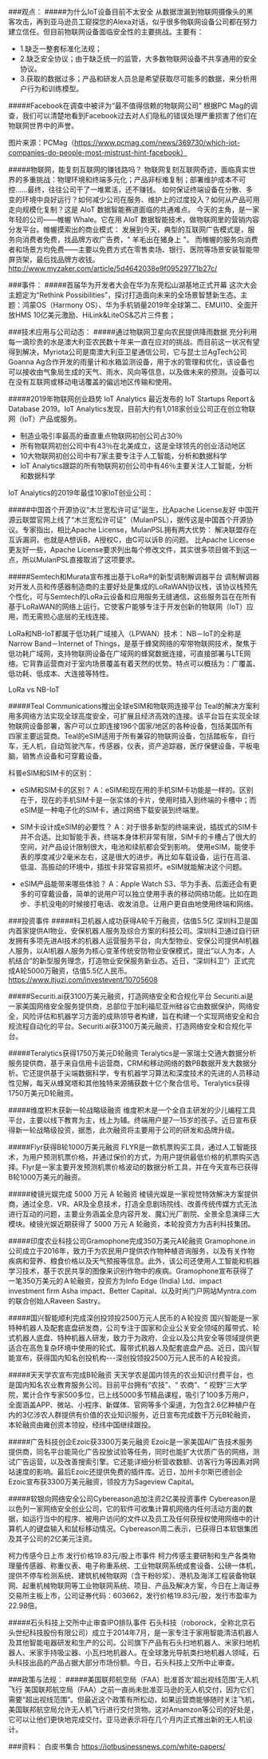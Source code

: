 ###观点：
#####为什么IoT设备目前不太安全
从数据泄漏到物联网摄像头的黑客攻击，再到亚马逊员工窥探您的Alexa对话，似乎很多物联网设备公司都在努力建立信任。但目前物联网设备面临安全性的主要挑战。主要有：

 - 1.缺乏一整套标准化法规；
 - 2.缺乏安全协议；由于缺乏统一的监管，大多数物联网设备不共享通用的安全协议。
 - 3.获取的数据过多；产品和研发人员总是希望获取尽可能多的数据，来分析用户行为和训练模型。

#####Facebook在调查中被评为“最不值得信赖的物联网公司”
根据PC Mag的调查，我们可以清楚地看到Facebook过去对人们隐私的错误处理严重损害了他们在物联网世界中的声誉。

图片来源：PCMag（https://www.pcmag.com/news/369730/which-iot-companies-do-people-most-mistrust-hint-facebook）

#####物联网，能复刻互联网的赚钱路吗？
物联网复刻互联网奇迹，面临真实世界的多重挑战：物理环境和终端多元化；产品非标难复制；部署维护成本不可控……最终，往往公司干了一堆累活，还不赚钱。 如何保证终端设备在分散、多变的环境中良好运行？如何减少公司在服务、维护上的过度投入？如何从产品可用走向规模化复制？这是 AIoT 数据智能赛道面临的共通难点。 今天的主角，是一家年轻的公司——帷幄 Whale。它在用 AIoT 数据智能技术，做物联网里的营销内容分发平台。帷幄摸索出的商业模式： 发展到今天，典型的互联网广告模式是，服务向消费者免费，找品牌方收广告费，" 羊毛出在猪身上 "。 而帷幄的服务向消费者和场景方均免费——主要以免费方式在零售卖场、银行、医院等场景安装智能带屏货架，最后找品牌方收钱。
http://www.myzaker.com/article/5d4642038e9f09529771b27c/

###事件：
#####首届华为开发者大会在华为东莞松山湖基地正式开幕
这次大会主题定为“Rethink Possibilities”，探讨打造面向未来的全场景智慧新生态。主题：鸿蒙OS（Harmony OS）、华为手机销量2019年全球第二、EMUI10、全面开放HMS 10亿美元激励、HiLink&LiteOS&芯片三件套；

###技术应用与公司动态：
#####通过物联网卫星向农民提供降雨数据
充分利用每一滴珍贵的水是澳大利亚农民数十年来一直在应对的挑战。而目前这一状况有望得到解决，Myriota公司是南澳大利亚卫星通信公司，它与昆士兰AgTech公司Goanna Ag合作开发的雨量计和水箱监测设备，用于水的管理和优化，该设备也可以接收由气象局生成的天气、雨水、风向等信息，以及做未来的预测。设备可以在没有互联网或移动电话覆盖的偏远地区传输和使用。

#####2019年物联网创业趋势
 IoT Analytics  最近发布的  IoT Startups Report＆Database 2019。IoT Analytics发现，目前大约有1,018家创业公司正在创立物联网（IoT）产品或服务。
 
 - 制造业吸引率最高的垂直重点物联网初创公司占30％
 - 所有物联网初创公司中有43％在北美成立，这是全球领先的创业活动地区
 - 10大物联网初创公司中有7家主要专注于人工智能，分析和数据科学
 - IoT Analytics跟踪的所有物联网初创公司中有46％主要关注人工智能，分析和数据科学

IoT Analytics的2019年最佳10家IoT创业公司：


#####中国首个开源协议“木兰宽松许可证”诞生，比Apache License友好
中国开源云联盟官网上线了“木兰宽松许可证”（MulanPSL），据传这是中国首个开源协议。专家指出，相比Apache License，MulanPSL拥有两大优势：
解决联盟存在互诉漏洞，也就是A想诉B，A授权C，由C可以诉B 的问题。
比Apache License更友好一些，Apache License要求列出每个修改文件，其实很多项目做不到这一点，所以MulanPSL直接取消了这项要求。

#####Semtech和Murata宣布推出基于LoRa®的新型调制解调器平台
调制解调器对开发人员和传感器制造商的主要好处是集成的LoRaWAN协议栈，该协议栈预先个性化，可与Semtech的LoRa云设备和应用服务无缝通信。这些服务旨在在所有基于LoRaWAN的网络上运行。它使客户能够专注于开发创新的物联网（IoT）应用，而无需担心底层的无线连接。

LoRa和NB-IoT都属于低功耗广域接入（LPWAN）技术：
NB－IoT的全称是Narrow Band－Internet of Things，是基于蜂窝网络的窄带物联网技术，聚焦于低功耗广域网，支持物联网设备在广域网的蜂窝数据连接，可直接部署与LTE网络。它背靠运营商对于室内场景覆盖有着天然的优势。特点可以概括为：广覆盖、低功耗、低成本、大连接等特性。

LoRa vs NB-IoT


#####Teal Communications推出全球eSIM和物联网连接平台
Teal的解决方案利用多网络方法实现全球高度安全，可扩展且经济高效的连接。该平台旨在实现全球物联网设备部署，客户可以立即连接196个国家/地区的各种设备，包括美国所有四家主要运营商。Teal的eSIM适用于所有兼容的物联网设备，包括踏板车，自行车，无人机，自动驾驶汽车，传感器，仪表，资产追踪器，医疗保健设备，平板电脑，销售点设备和可穿戴设备。

科普eSIM和SIM卡的区别：

 - eSIM和SIM卡的区别？
A：eSIM和现在用的手机SIM卡功能是一样的。区别在于，现在的手机SIM卡是一张实体的卡片，使用时插入到终端的卡槽中；而eSIM是一种电子化的SIM卡，通过网络下载安装到终端里。

 - SIM卡设计成eSIM的必要性？
A：对于很多新型的终端来说，插拔式的SIM卡并不合适。比如智能手表，终端本身体积非常有限，SIM卡的卡槽占了很大的空间，对产品设计限制很大，电池和续航都会受到影响。
使用eSIM，能使手表的厚度减少2毫米左右，这是很大的进步。再比如车载设备，运行在高温、低温、高振动的环境中，插拔卡非常容易损坏。eSIM就能解决这个问题。

 - eSIM产品能带来哪些体验？
A：Apple Watch S3、华为手表、后面还会有更多的可穿戴设备，简单的说用户可以独立使用手表的移动网络功能。比如在跑步、手机没电的时候接打电话、收发消息。让用户更自由地使用终端和网络。

###投资事件
#####科卫机器人成功获得A轮千万融资，估值5.5亿 
深圳科卫是国内首家提供AI物业、安保机器人服务及综合方案的科技公司。深圳科卫通过自行研发拥有多项先进AI技术的机器人运营服务平台，向大型物业、安保公司提供AI机器人服务，以AI机器人服务为核心变革传统安防物业安保模式，提出“以人为本，人机结合”的新型服务理念，打造物业安保服务新业态。近日，“深圳科卫”）正式完成A轮5000万融资，估值5.5亿人民币。
https://www.itjuzi.com/investevent/10705608

#####Securiti.ai获3100万美元融资，打造网络安全和合规化平台 
Securiti.ai是一家美国网络安全服务提供商，总部位于加利福尼亚州硅谷它由数据保护，网络安全，风险评估和机器学习方面的成熟领导者构建，旨在构建一个实现网络安全和合规流程自动化的平台。Securiti.ai获3100万美元融资，打造网络安全和合规化平台。

#####Teralytics获得1750万美元D轮融资 
Teralytics是一家瑞士交通大数据分析服务提供商，基于来自信用卡运营商，CRM和移动网络的数PB数据开发大数据分析。它还提供基于尖端数据科学，专有机器学习算法和深度技术的先进的人员移动性见解，每天从蜂窝塔和其他独特来源捕获数十亿个聚合信号。Teralytics获得1750万美元D轮融资。

#####维度积木获新一轮战略级融资 
维度积木是一个全自主研发的少儿编程工具平台，主要以线下教育为主，线上为辅。终端用户是7—15岁的孩子。近日宣布获得新一轮战略级投资，据悉，此次融资将主要用于公司的研发和品牌升级。

#####Flyr获得B轮1000万美元融资
FLYR是一款机票购买工具，通过人工智能技术，为用户预测机票价格，并通过保价的方式，为用户提供最低价格的机票购买选择。Flyr是一家主要开发预测机票价格波动的数据分析工具，并在今天宣布已获得B轮1000万美元的融资。

#####棱镜光娱完成 5000 万元 A 轮融资
棱镜光娱是一家视觉特效解决方案提供商，通过全息、VR、AR及全息技术，打造全息剧场院线、改善传统传媒方式无法进行互动的问题，主要业务涵盖全息内容开发、魔幻光厂剧院、全景全息演绎三大模块。棱镜光娱近期获得了 5000 万元 A 轮融资，本轮投资方为吉利科技集团。

#####印度农业科技公司Gramophone完成350万美元A轮融资
Gramophone.in公司成立于2016年，致力于为农民用户提供农作物种植咨询服务，以及有关作物疾病和营养、粮食价格以及天气预报等信息。此外，该公司还使用人工智能和机器学习技术，基于农民共享的图像来识别作物中的疾病。Gramophone宣布获得了一笔350万美元的Ａ轮融资，投资方为Info Edge (India) Ltd、impact investment firm Asha impact、Better Capital、以及时尚门户网站Myntra.com的联合创始人Raveen Sastry。


#####国兴智能顺利完成深创投领投2500万元人民币的Ａ轮投资
国兴智能是一家特种机器人及配套底盘研发商，公司专注于国家和企业公关安全领域的履带式、轮式机器人底盘、特种机器人研发，致力于为政府、企业以及公共安全等领域提供更适合在高危复杂环境中使用的轮式、履带式机器人及配套底盘产品。近日，国兴智能宣布，获得国内知名创投机构---深创投领投2500万元人民币的Ａ轮投资。

#####天天学农宣布完成B轮融资
天天学农是国内领先的农业知识付费平台，也是国内知名农业教育服务公司。目前平台拥有“农技”、“ 农商”、“ 视野”三大学院，累计合作专家500多位，已上线5000多节精品课程，吸引了100多万用户，全面涵盖APP、微站、小程序、新媒体、官网等多个渠道，为包含2.6亿种植户在内的3亿涉农人群提供有价值的农业知识服务，近日宣布完成数千万元B轮融资，本轮融资由雍创资本领投，经纬中国继续跟投。

#####广告科技创企Ezoic获3300万美元融资
Ezoic是一家美国AI广告技术服务提供商，同名平台能简化广告投放试验等任务，同时也能扩大优质广告的网络，测试广告运营，以及改善搜索引擎。它还能详细分析营收数额、访客行为等因素对网站速度的影响。最后Ezoic还提供免费的插件库。近日，加州卡尔斯巴德创企Ezoic宣布获3300万美元融资，领投方为Sageview Capital。

#####软银向网络安全公司Cybereason追加注资2亿美投资事件
Cybereason是以色列一家网络安全创业公司，它的软件可收集计算机网络内任何活动方面的数据，如运行当中的程序、被用户访问的文件以及员工及任何获授权使用网络中的计算机人的键盘输入和鼠标移动情况。Cybereason周二表示，已获得日本软银集团及其子公司的2亿美元注资。

柯力传感今日上市 发行价格19.83元/股上市事件
柯力传感主要研制和生产各类物理量传感器、称重仪表、电子称重系统、工业物联网系统成套设备、公磅一体机，提供不停车检测系统、建筑机械物联网（含干粉砂浆）、港机及海洋工程装备物联网、起重机械物联网等工业物联网系统、项目、产品及解决方案，今日在上海证券交易所主板上市，公司证券代码：603662，发行价格19.83元/股，发行市盈率为22.98倍。

#####石头科技上交所中止审查IPO排队事件
石头科技（roborock，全称北京石头世纪科技股份有限公司）成立于2014年7月，是一家专注于家用智能清洁机器人及其他智能电器研发和生产的公司。公司旗下产品有石头扫地机器人、米家扫地机器人、米家手持吸尘器、小瓦扫地机器人。在全球激光导航类扫地机器人领域，石头科技出品的产品占据大部分市场份额。今日，石头科技上交所中止审查。



###政策与法规：
#####美国联邦航空局（FAA）批准首次'超出视线范围'无人机飞行
美国联邦航空局（FAA）之前一直尚未批准亚马逊的无人机交付，因为它们需要“超出视线范围”。但最近这个政策有所松动，如果运营商能够随时关注飞机，美国联邦航空局允许无人机飞行进行交付货物。这对Amamzon等公司的好处是，它可以让他们更快地完成交付。亚马逊表示将在几个月内正式推出新的无人机设计。

###资料：
白皮书集合
https://iotbusinessnews.com/white-papers/
